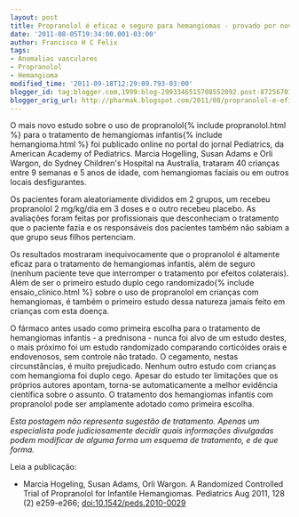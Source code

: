 ```yaml
---
layout: post
title: Propranolol é eficaz e seguro para hemangiomas - provado por novo estudo
date: '2011-08-05T19:34:00.001-03:00'
author: Francisco H C Felix
tags:
- Anomalias vasculares
- Propranolol
- Hemangioma
modified_time: '2011-09-18T12:29:09.793-03:00'
blogger_id: tag:blogger.com,1999:blog-2993346515708552092.post-872567013934911749
blogger_orig_url: http://pharmak.blogspot.com/2011/08/propranolol-e-eficaz-e-seguro-para.html
---
```


O mais novo estudo sobre o uso de propranolol{% include propranolol.html %} para o tratamento de hemangiomas infantis{% include hemangioma.html %} foi publicado online no portal do jornal Pediatrics, da American Academy of Pediatrics. Marcia Hogelling, Susan Adams e Orli Wargon, do Sydney Children's Hospital na Australia, trataram 40 crianças entre 9 semanas e 5 anos de idade, com hemangiomas faciais ou em outros locais desfigurantes. 
<!--more-->

Os pacientes foram aleatoriamente divididos em 2 grupos, um recebeu propranolol 2 mg/kg/dia em 3 doses e o outro recebeu placebo. As avaliações foram feitas por profissionais que desconheciam o tratamento que o paciente fazia e os responsáveis dos pacientes também não sabiam a que grupo seus filhos pertenciam. 

Os resultados mostraram inequivocamente que o propranolol é altamente eficaz para o tratamento de hemangiomas infantis, além de seguro (nenhum paciente teve que interromper o tratamento por efeitos colaterais). Além de ser o primeiro estudo duplo cego randomizado{% include ensaio_clinico.html %} sobre o uso de propranolol em crianças com hemangiomas, é também o primeiro estudo dessa natureza jamais feito em crianças com esta doença. 

O fármaco antes usado como primeira escolha para o tratamento de hemangiomas infantis - a prednisona - nunca foi alvo de um estudo destes, o mais próximo foi um estudo randomizado comparando corticóides orais e endovenosos, sem controle não tratado. O cegamento, nestas circunstâncias, é muito prejudicado. Nenhum outro estudo com crianças com hemangioma foi duplo cego. Apesar do estudo ter limitações que os próprios autores apontam, torna-se automaticamente a melhor evidência científica sobre o assunto. O tratamento dos hemangiomas infantis com propranolol pode ser amplamente adotado como primeira escolha. 

_Esta postagem não representa sugestão de tratamento. Apenas um especialista pode judiciosamente decidir quais informações divulgadas podem modificar de alguma forma um esquema de tratamento, e de que forma._

Leia a publicação:
- Marcia Hogeling, Susan Adams, Orli Wargon. A Randomized Controlled Trial of Propranolol for Infantile Hemangiomas. Pediatrics Aug 2011, 128 (2) e259-e266; [doi:10.1542/peds.2010-0029](http://doi.org/10.1542/peds.2010-0029)
